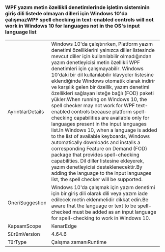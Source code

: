 ### <a name="wpf-spell-checking-in-text-enabled-controls-will-not-work-in-windows-10-for-languages-not-in-the-oss-input-language-list"></a><span data-ttu-id="90240-101">WPF yazım metin özellikli denetimlerinde işletim sisteminin giriş dili listede olmayan dilleri için Windows 10'da çalışmaz</span><span class="sxs-lookup"><span data-stu-id="90240-101">WPF spell checking in text-enabled controls will not work in Windows 10 for languages not in the OS's input language list</span></span>

|   |   |
|---|---|
|<span data-ttu-id="90240-102">Ayrıntılar</span><span class="sxs-lookup"><span data-stu-id="90240-102">Details</span></span>|<span data-ttu-id="90240-103">Windows 10'da çalıştırırken, Platform yazım denetimi özelliklerini yalnızca diller listesinde mevcut diller için kullanılabilir olmadığından yazım denetleyicisi metin özellikli WPF denetimleri için çalışmayabilir. Windows 10'daki bir dil kullanılabilir klavyeler listesine eklendiğinde Windows otomatik olarak indirir ve karşılık gelen bir özellik, yazım denetimi özellikleri sağlayan isteğe bağlı (FOD) paketi yükler.</span><span class="sxs-lookup"><span data-stu-id="90240-103">When running on Windows 10, the spell checker may not work for WPF text-enabled controls because platform spell-checking capabilities are available only for languages present in the input languages list.In Windows 10, when a language is added to the list of available keyboards, Windows automatically downloads and installs a corresponding Feature on Demand (FOD) package that provides spell-checking capabilities.</span></span> <span data-ttu-id="90240-104">Dil diller listesine ekleyerek, yazım denetleyicisi desteklenecektir.</span><span class="sxs-lookup"><span data-stu-id="90240-104">By adding the language to the input languages list, the spell checker will be supported.</span></span>|
|<span data-ttu-id="90240-105">Öneri</span><span class="sxs-lookup"><span data-stu-id="90240-105">Suggestion</span></span>|<span data-ttu-id="90240-106">Windows 10'da çalışmak için yazım denetimi için bir giriş dili olarak dili veya yazım iade edilecek metin eklenmelidir dikkat edin.</span><span class="sxs-lookup"><span data-stu-id="90240-106">Be aware that the language or text to be spell-checked must be added as an input language for spell-checking to work in Windows 10.</span></span>|
|<span data-ttu-id="90240-107">Kapsam</span><span class="sxs-lookup"><span data-stu-id="90240-107">Scope</span></span>|<span data-ttu-id="90240-108">Kenar</span><span class="sxs-lookup"><span data-stu-id="90240-108">Edge</span></span>|
|<span data-ttu-id="90240-109">Sürüm</span><span class="sxs-lookup"><span data-stu-id="90240-109">Version</span></span>|<span data-ttu-id="90240-110">4.6</span><span class="sxs-lookup"><span data-stu-id="90240-110">4.6</span></span>|
|<span data-ttu-id="90240-111">Tür</span><span class="sxs-lookup"><span data-stu-id="90240-111">Type</span></span>|<span data-ttu-id="90240-112">Çalışma zamanı</span><span class="sxs-lookup"><span data-stu-id="90240-112">Runtime</span></span>|

